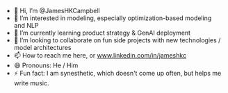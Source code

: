 - 👋 Hi, I’m @JamesHKCampbell
- 👀 I’m interested in modeling, especially optimization-based modeling and NLP
- 🌱 I’m currently learning product strategy & GenAI deployment
- 💞️ I’m looking to collaborate on fun side projects with new technologies / model architectures
- 📫 How to reach me here, or www.linkedin.com/in/jameshkc
- 😄 Pronouns: He / Him
- ⚡ Fun fact: I am synesthetic, which doesn't come up often, but helps me write music.

<!---
JamesHKCampbell/JamesHKCampbell is a ✨ special ✨ repository because its `README.md` (this file) appears on your GitHub profile.
You can click the Preview link to take a look at your changes.
--->
